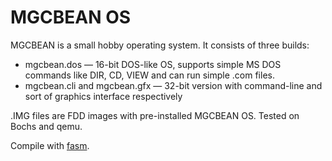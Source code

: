MGCBEAN OS
==========

MGCBEAN is a small hobby operating system. It consists of three builds:

* mgcbean.dos &mdash; 16-bit DOS-like OS, supports simple MS DOS commands like DIR, CD, VIEW and can run simple .com files.
* mgcbean.cli and mgcbean.gfx &mdash; 32-bit version with command-line and sort of graphics interface respectively

.IMG files are FDD images with pre-installed MGCBEAN OS. Tested on Bochs and qemu.

Compile with [fasm](http://flatassembler.net/ "flat assembler").